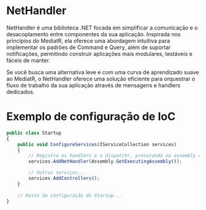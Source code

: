 # NetHandler

NetHandler é uma biblioteca .NET focada em simplificar a comunicação e o desacoplamento entre componentes da sua aplicação. Inspirada nos princípios do MediatR, ela oferece uma abordagem intuitiva para implementar os padrões de Command e Query, além de suportar notificações, permitindo construir aplicações mais modulares, testáveis e fáceis de manter.

Se você busca uma alternativa leve e com uma curva de aprendizado suave ao MediatR, o NetHandler oferece uma solução eficiente para orquestrar o fluxo de trabalho da sua aplicação através de mensagens e handlers dedicados.


# Exemplo de configuração de IoC

``` js
public class Startup
{
    public void ConfigureServices(IServiceCollection services)
    {
        // Registra os handlers e o dispatchr, procurando no assembly atual.
        services.AddNetHandler(Assembly.GetExecutingAssembly());

        // Outros serviços...
        services.AddControllers();
    }
    
    // Resto da configuração do Startup...
}

```
